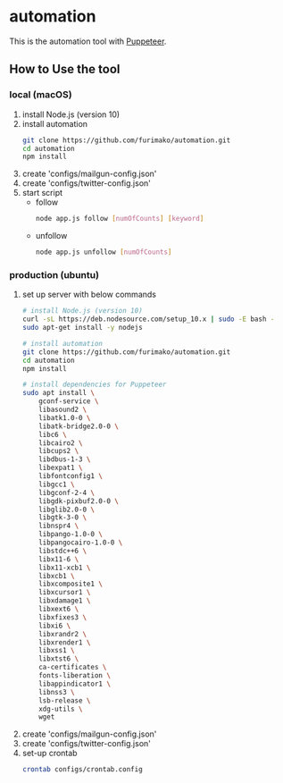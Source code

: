 
# automation
This is the automation tool with [Puppeteer](https://pptr.dev/).

## How to Use the tool

### local (macOS)
1. install Node.js (version 10)
1. install automation
    ```bash
    git clone https://github.com/furimako/automation.git
    cd automation
    npm install
    ```
1. create 'configs/mailgun-config.json'  
1. create 'configs/twitter-config.json'  
1. start script
    - follow
        ```bash
        node app.js follow [numOfCounts] [keyword]
        ```
    - unfollow
        ```bash
        node app.js unfollow [numOfCounts]
        ```

### production (ubuntu)
1. set up server with below commands
    ```bash
    # install Node.js (version 10)
    curl -sL https://deb.nodesource.com/setup_10.x | sudo -E bash -
    sudo apt-get install -y nodejs

    # install automation
    git clone https://github.com/furimako/automation.git
    cd automation
    npm install

    # install dependencies for Puppeteer
    sudo apt install \
        gconf-service \
        libasound2 \
        libatk1.0-0 \
        libatk-bridge2.0-0 \
        libc6 \
        libcairo2 \
        libcups2 \
        libdbus-1-3 \
        libexpat1 \
        libfontconfig1 \
        libgcc1 \
        libgconf-2-4 \
        libgdk-pixbuf2.0-0 \
        libglib2.0-0 \
        libgtk-3-0 \
        libnspr4 \
        libpango-1.0-0 \
        libpangocairo-1.0-0 \
        libstdc++6 \
        libx11-6 \
        libx11-xcb1 \
        libxcb1 \
        libxcomposite1 \
        libxcursor1 \
        libxdamage1 \
        libxext6 \
        libxfixes3 \
        libxi6 \
        libxrandr2 \
        libxrender1 \
        libxss1 \
        libxtst6 \
        ca-certificates \
        fonts-liberation \
        libappindicator1 \
        libnss3 \
        lsb-release \
        xdg-utils \
        wget
    ```
1. create 'configs/mailgun-config.json'  
1. create 'configs/twitter-config.json'  
1. set-up crontab
    ```bash
    crontab configs/crontab.config
    ```
